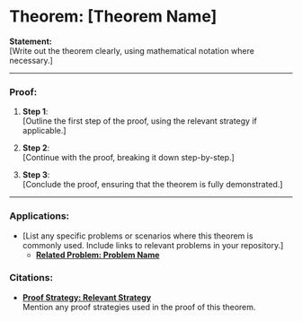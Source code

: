 # Theorem: [Theorem Name]

**Statement:**  
[Write out the theorem clearly, using mathematical notation where necessary.]

---

### Proof:

1. **Step 1**:  
   [Outline the first step of the proof, using the relevant strategy if applicable.]

2. **Step 2**:  
   [Continue with the proof, breaking it down step-by-step.]

3. **Step 3**:  
   [Conclude the proof, ensuring that the theorem is fully demonstrated.]

---

### Applications:

- [List any specific problems or scenarios where this theorem is commonly used. Include links to relevant problems in your repository.]
  - **[Related Problem: Problem Name](./Problems/RelatedProblem.md)**

### Citations:
- **[Proof Strategy: Relevant Strategy](./ProofStrategies/RelevantStrategy.md)**  
  Mention any proof strategies used in the proof of this theorem.
